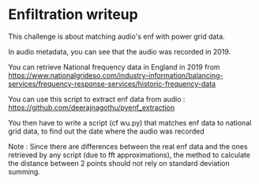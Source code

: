 # Enfiltration writeup

This challenge is about matching audio's enf with power grid data.

In audio metadata, you can see that the audio was recorded in 2019.

You can retrieve National frequency data in England in 2019 from https://www.nationalgrideso.com/industry-information/balancing-services/frequency-response-services/historic-frequency-data

You can use this script to extract enf data from audio : https://github.com/deerajnagothu/pyenf_extraction

You then have to write a script (cf wu.py) that matches enf data to national grid data, to find out the date where the audio was recorded

Note : Since there are differences between the real enf data and the ones retrieved by any script (due to fft approximations), the method to calculate the distance between 2 points should not rely on standard deviation summing.
